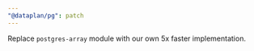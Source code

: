 ```yaml
---
"@dataplan/pg": patch
---
```


Replace `postgres-array` module with our own 5x faster implementation.
